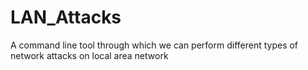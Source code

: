 # LAN_Attacks
A command line tool through which we can perform different types of network attacks on local area network  
